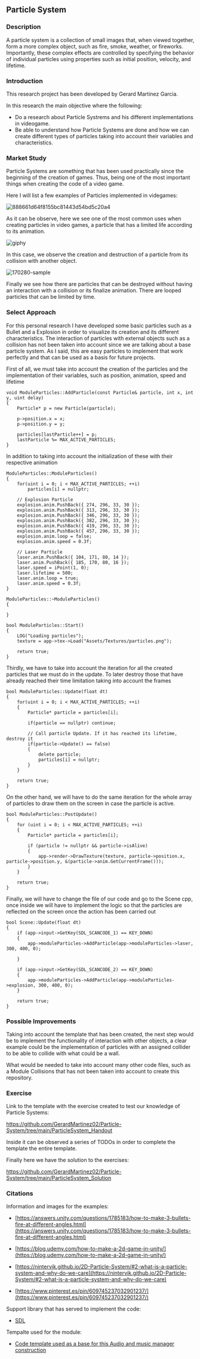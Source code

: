## Particle System
### Description
A particle system is a collection of small images that, when viewed together, form a more complex object, such as fire, smoke, weather, or fireworks. Importantly, these complex effects are controlled by specifying the behavior of individual particles using properties such as initial position, velocity, and lifetime.

### Introduction
This research project has been developed by Gerard Martinez Garcia.

In this research the main objective where the following: 

- Do a research about Particle Systrems and his different implementations in videogame. 
- Be able to understand how Particle Systems are done and how we can create different types of particles taking into account their variables and characteristics.

### Market Study

Particle Systems are something that has been used practically since the beginning of the creation of games. Thus, being one of the most important things when creating the code of a video game. 

Here I will list a few examples of Particles implemented in videgames: 


![888661d64f8155bc81443d54bd5c20a4](https://user-images.githubusercontent.com/73245381/166168938-5b0e4a5d-acf1-4ff5-b4f0-41e7d2e16683.gif)

As it can be observe, here we see one of the most common uses when creating particles in video games, a particle that has a limited life according to its animation.

![giphy](https://user-images.githubusercontent.com/73245381/166169056-4a7648e1-01ca-41a7-9209-8aedca0df2f0.gif)

In this case, we observe the creation and destruction of a particle from its collision with another object.

![170280-sample](https://user-images.githubusercontent.com/73245381/166169124-6daed9cf-9367-4f39-866e-6dc5638e42a7.gif)

Finally we see how there are particles that can be destroyed without having an interaction with a collision or its finalize animation. There are looped particles that can be limited by time.

### Select Approach

For this personal research I have developed some basic particles such as a Bullet and a Explosion in order to visualize its creation and its different characteristics. 
The interaction of particles with external objects such as a collision has not been taken into account since we are talking about a base particle system. As I said, this are easy particles to implement that work perfectly and that can be used as a basis for future projects.

First of all, we must take into account the creation of the particles and the implementation of their variables, such as position, animation, speed and lifetime

```
void ModuleParticles::AddParticle(const Particle& particle, int x, int y, uint delay)
{
	Particle* p = new Particle(particle);
				
	p->position.x = x;						
	p->position.y = y;						

	particles[lastParticle++] = p;
	lastParticle %= MAX_ACTIVE_PARTICLES;
}
```

In addition to taking into account the initialization of these with their respective animation

```
ModuleParticles::ModuleParticles()
{
	for(uint i = 0; i < MAX_ACTIVE_PARTICLES; ++i)
		particles[i] = nullptr;

	// Explosion Particle
	explosion.anim.PushBack({ 274, 296, 33, 30 });
	explosion.anim.PushBack({ 313, 296, 33, 30 });
	explosion.anim.PushBack({ 346, 296, 33, 30 });
	explosion.anim.PushBack({ 382, 296, 33, 30 });
	explosion.anim.PushBack({ 419, 296, 33, 30 });
	explosion.anim.PushBack({ 457, 296, 33, 30 });
	explosion.anim.loop = false;
	explosion.anim.speed = 0.3f;

	// Laser Particle
	laser.anim.PushBack({ 104, 171, 80, 14 });
	laser.anim.PushBack({ 185, 170, 80, 16 });
	laser.speed = iPoint(1, 0);
	laser.lifetime = 500;
	laser.anim.loop = true;
	laser.anim.speed = 0.3f;
}

ModuleParticles::~ModuleParticles()
{
	
}

bool ModuleParticles::Start()
{
	LOG("Loading particles");
	texture = app->tex->Load("Assets/Textures/particles.png");
	
	return true;
}
```

Thirdly, we have to take into account the iteration for all the created particles that we must do in the update. To later destroy those that have already reached their time limitation taking into account the frames

```
bool ModuleParticles::Update(float dt)
{
	for(uint i = 0; i < MAX_ACTIVE_PARTICLES; ++i)
	{
		Particle* particle = particles[i];

		if(particle == nullptr)	continue;

		// Call particle Update. If it has reached its lifetime, destroy it
		if(particle->Update() == false)
		{
			delete particle;
			particles[i] = nullptr;
		}
	}

	return true;
}
```

On the other hand, we will have to do the same iteration for the whole array of particles to draw them on the screen in case the particle is active.

```
bool ModuleParticles::PostUpdate()
{
	for (uint i = 0; i < MAX_ACTIVE_PARTICLES; ++i)
	{
		Particle* particle = particles[i];

		if (particle != nullptr && particle->isAlive)
		{
			app->render->DrawTexture(texture, particle->position.x, particle->position.y, &(particle->anim.GetCurrentFrame()));
		}
	}

	return true;
}
```

Finally, we will have to change the file of our code and go to the Scene cpp, once inside we will have to implement the logic so that the particles are reflected on the screen once the action has been carried out

```
bool Scene::Update(float dt)
{
	if (app->input->GetKey(SDL_SCANCODE_1) == KEY_DOWN)
	{
		app->moduleParticles->AddParticle(app->moduleParticles->laser, 300, 400, 0);

	}

	if (app->input->GetKey(SDL_SCANCODE_2) == KEY_DOWN)
	{
		app->moduleParticles->AddParticle(app->moduleParticles->explosion, 300, 400, 0);
	}
		
	return true;
}
```
### Possible Improvements 

Taking into account the template that has been created, the next step would be to implement the functionality of interaction with other objects, a clear example could be the implementation of particles with an assigned collider to be able to collide with what could be a wall.

What would be needed to take into account many other code files, such as a Module Collisions that has not been taken into account to create this repository.

### Exercise 

Link to the template with the exercise created to test our knowledge of Particle Systems:

https://github.com/GerardMartinez02/Particle-System/tree/main/ParticleSystem_Handout

Inside it can be observed a series of TODOs in order to complete the template the entire template.  

Finally here we have the solution to the exercises: 

https://github.com/GerardMartinez02/Particle-System/tree/main/ParticleSystem_Solution

### Citations

Information and images for the examples:

- [https://answers.unity.com/questions/1785183/how-to-make-3-bullets-fire-at-different-angles.html](https://answers.unity.com/questions/1785183/how-to-make-3-bullets-fire-at-different-angles.html)

- [https://blog.udemy.com/how-to-make-a-2d-game-in-unity/](https://blog.udemy.com/how-to-make-a-2d-game-in-unity/)

- [https://nintervik.github.io/2D-Particle-System/#2-what-is-a-particle-system-and-why-do-we-care](https://nintervik.github.io/2D-Particle-System/#2-what-is-a-particle-system-and-why-do-we-care)

- [https://www.pinterest.es/pin/609745237032901237/](https://www.pinterest.es/pin/609745237032901237/)

Support library that has served to implement the code:

- [SDL](https://www.libsdl.org/projects/SDL/)

Tempalte used for the module:

- [Code template used as a base for this Audio and music manager construction](https://github.com/raysan5/game_project_template)
